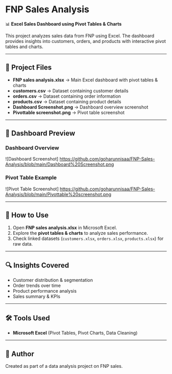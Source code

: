 # FNP Sales Analysis

📊 **Excel Sales Dashboard using Pivot Tables & Charts**

This project analyzes sales data from FNP using Excel. The dashboard provides insights into customers, orders, and products with interactive pivot tables and charts.

---

## 📂 Project Files

- **FNP sales analysis.xlsx** → Main Excel dashboard with pivot tables & charts  
- **customers.csv** → Dataset containing customer details
- **orders.csv** → Dataset containing order information
- **products.csv** → Dataset containing product details
- **Dashboard Screenshot.png** → Dashboard overview screenshot  
- **Pivottable screenshot.png** → Pivot table screenshot  

---

## 📸 Dashboard Preview

### Dashboard Overview
![Dashboard Screenshot]   https://github.com/goharunnisaa/FNP-Sales-Analysis/blob/main/Dashboard%20Screenshot.png

### Pivot Table Example
![Pivot Table Screenshot]   https://github.com/goharunnisaa/FNP-Sales-Analysis/blob/main/Pivottable%20screenshot.png

---

## 🚀 How to Use

1. Open **FNP sales analysis.xlsx** in Microsoft Excel.  
2. Explore the **pivot tables & charts** to analyze sales performance.  
3. Check linked datasets (`customers.xlsx`, `orders.xlsx`, `products.xlsx`) for raw data.  

---

## 🔍 Insights Covered

- Customer distribution & segmentation  
- Order trends over time  
- Product performance analysis  
- Sales summary & KPIs  

---

## 🛠 Tools Used

- **Microsoft Excel** (Pivot Tables, Pivot Charts, Data Cleaning)  

---

## 📢 Author
Created as part of a data analysis project on FNP sales.


